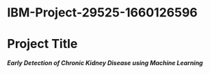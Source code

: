 # IBM-Project-29525-1660126596


# Project Title
**_Early Detection of Chronic Kidney Disease using Machine Learning_**

